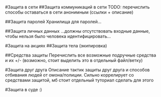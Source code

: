 #Защита в сети
##Защита коммуникаций в сети
TODO: перечислить способы оставаться в сети анонимным (ссылки + описание)

##Защита паролей
Хранилища для паролей...

##Защита личных данных
...должны отсутствовать входные данные, чтобы нельзя было человека идентифицировать...

#Защита на акциях
##Защита тела (экипировка)

##Средства защиты
Перечислить все возможные подручные средства и их +/- (возможно, стоит выделить это в отдельный файл/ветку)

#Защита друг друга
Описание тактик защиты друг друга и способов отбивания людей от омона/полиции.
Сильно коррелирует со средствами защитой, мб стоит отдельный туториал сделать для этого

#Защита в суде
:)
